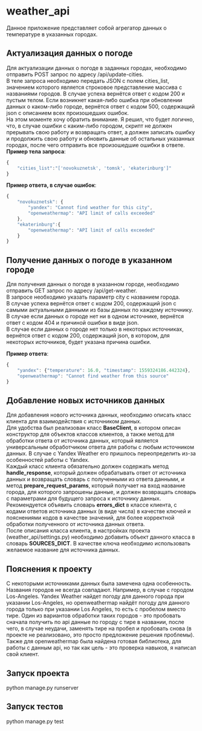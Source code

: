 # weather_api
Данное приложение представляет собой агрегатор данных о температуре в указанных городах.

## Актуализация данных о погоде
Для актуализации данных о погоде в заданных городах, необходимо отправить POST запрос по адресу /api/update-cities.\
В теле запроса необходимо передать JSON с полем cities_list, значением которого является строковое представление массива
с названиями городов. В случае успеха вернётся ответ с кодом 200 и пустым телом. Если возникнет какая-либо ошибка при обновлении данных о каком-либо городе, вернётся ответ с кодом 500, содержащий json с описанием всех произошедших ошибок.\
На этом моменте хочу обратить внимание. Я решил, что будет логично, что, в случае ошибки с каким-либо городом, скрипт не должен прерывать свою работу и возвращать ответ, а должен записать ошибку и продолжить свою работу и обновить данные об остальных указанных городах, после чего отправить все произошедшие ошибки в ответе.\
**Пример тела запроса**:
```javascript
{
    "cities_list":"['novokuznetsk', 'tomsk', 'ekaterinburg']"
}
```

**Пример ответа, в случае ошибок**:
```javascript
{
    "novokuznetsk": {
        "yandex": "Cannot find weather for this city",
        "openweathermap": "API limit of calls exceeded"
    },
    "ekaterinburg":{
        "openweathermap": "API limit of calls exceeded"
    }
}
```

## Получение данных о погоде в указанном городе
Для получения данных о погоде в указанном городе, необходимо отправить GET запрос по адресу /api/get-weather.\
В запросе необходимо указать параметр city с названием города.\
В случае успеха вернётся ответ с кодом 200, содержащий json с самыми актуальными данными из базы данных по каждому источнику.\
В случае если данных о городе нет ни в одном источнике, вернётся ответ с кодом 404 и причиной ошибки в виде json.\
В случае если данных о городе нет только в некоторых источниках, вернётся ответ с кодом 200, содержащий json, в котором, для некоторых источников, будет указана причина ошибки.

**Пример ответа**:
```javascript
{
    "yandex": {"temperature": 16.0, "timestamp": 1559324186.442324},
    "openweathermap": "Cannot find weather from this source"
}
```

## Добавление новых источников данных
Для добавления нового источника данных, необходимо описать класс клиента для взаимодействия с источником данных.\
Для удобства был реализован класс **BaseClient**, в котором описан конструктор для объектов классов клиентов, а также метод для обработки ответа от источника данных, который является универсальным обработчиком ответа для работы с любым источником данных. В случае с Yandex Weather его пришлось переопределить из-за особенностей работы с Yandex.\
Каждый класс клиента обязательно должен содержать метод **handle_response**, который должен обрабатывать ответ от источника данных и возвращать словарь с полученными из ответа данными, и метод **prepare_request_params**, который получает на вход название города, для которого запрошены данные, и должен возвращать словарь с параметрами для будущего запроса к источнику данных.\
Рекомендуется объявить словарь **errors_dict** в классе клиента, с кодами ответов источника данных (в виде числа) в качестве ключей и пояснениями кодов в качестве значений, для более корректной обработки полученного от источника данных ответа.\
После описания класса клиента, в настройках проекта (weather_api/settings.py) необходимо добавить объект данного класса в словарь **SOURCES_DICT**. В качестве ключа необходимо использовать желаемое название для источника данных.

## Пояснения к проекту
С некоторыми источниками данных была замечена одна особенность. Названия городов не всегда совпадают. Например, в случае с городом Los-Angeles. Yandex Weather найдет погоду для данного города при указании Los-Angeles, но openweathermap найдёт погоду для данного города только при указании Los Angeles, то есть с пробелом вместо тире. Один из вариантов обработки таких городов - это пробовать сначала получить по api данные по городу с тире в названии, после чего, в случае неудачи, заменять тире на пробел и пробовать снова (в проекте не реализовано, это просто предложение решения проблемы).\
Также для openweathermap была найдена готовая библиотека, для работы с данным api, но так как цель - это проверка навыков, я написал свой клиент.

## Запуск проекта
python manage.py runserver

## Запуск тестов
python manage.py test
